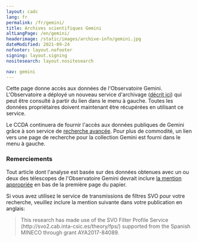 ```yaml
---
layout: cadc
lang: fr
permalink: /fr/gemini/
title: Archives scientifiques Gemini
altLangPage: /en/gemini/
headerimage: /static/images/archive-info/gemini.jpg
dateModified: 2021-09-24
nofooter: layout.nofooter
signing: layout.signing
nositesearch: layout.nositesearch

nav: gemini
---
```


<p>
    Cette page donne accès aux données de l'Observatoire Gemini. L'Observatoire a déployé un nouveau service d'archivage 
    (<a rel="external" href="http://www.gemini.edu/sciops/data-and-results/gemini-observatory-archive">d&eacute;crit ici</a>)
    qui peut être consulté à partir du lien dans le menu à gauche. Toutes les données propriétaires doivent maintenant être récupérées en utilisant ce service.
</p>
<p>
    Le CCDA continuera de fournir l'accès aux données publiques de Gemini grâce à son service de
    <a href="/fr/recherche/?collection=GEMINI&noexec=true">recherche avancée</a>. 
    Pour plus de commodité, un lien vers une page de recherche pour la collection Gemini est fourni dans le menu à gauche.
</p>
<div class="about_text">
  <h3>Remerciements</h3>
  <p>
    Tout article dont l'analyse est basée sur des données obtenues avec un ou deux des télescopes de l'Observatoire
    Gemini devrait inclure
    <a rel="external" href="http://www.gemini.edu/sciops/data-and-results/acknowledging-gemini">la mention appropriée</a>
    en bas de la première page du papier.
  </p>
  <p>
    Si vous avez utilisez le service de transmissions de filtres SVO pour votre recherche,
    veuillez inclure la mention suivante dans votre publication en anglais:
  </p>
  <blockquote>
    <p>This research has made use of the SVO Filter Profile Service (http://svo2.cab.inta-csic.es/theory/fps/) supported from the Spanish MINECO through grant AYA2017-84089.</p>
  </blockquote>
</div>
